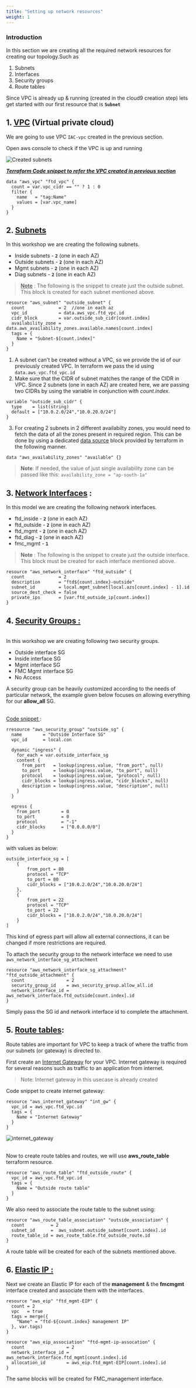 ```yaml
---
title: "Setting up network resources"
weight: 1
---
```


### Introduction

In this section we are creating all the required network resources for creating our topology.Such as  
1. Subnets  
2. Interfaces
3. Security groups
4. Route tables  

 Since VPC is already up & running (created in the cloud9 creation step) lets get started with our first resource that is **```Subnet```** 

 ## **1. <ins>VPC**</ins>   (Virtual private cloud)
   
   We are going to use VPC ```IAC-vpc``` created in the previous section.

   Open aws console to check if the VPC is up and running

![Created subnets](/static/images/setup_network_resources/vpc.jpeg)  



<ins>***Terraform Code snippet to refer the VPC created in previous section***</ins>
   
```
data "aws_vpc" "ftd_vpc" {
  count = var.vpc_cidr == "" ? 1 : 0
  filter {
    name   = "tag:Name"
    values = [var.vpc_name]
  }
}
``` 


## **2. <ins>Subnets**</ins>
  
In this workshop we are creating the following subnets.  

* Inside subnets      - **```2```** (one in each AZ)  
* Outside subnets     - **```2```** (one in each AZ)  
* Mgmt subnets        - **```2```** (one in each AZ)  
* Diag subnets        - **```2```** (one in each AZ)

><ins>**Note**</ins> : The following is the snippet to create just the outside subnet. This block is created for each subnet mentioned above.

```
resource "aws_subnet" "outside_subnet" {
  count             = 2  //one in each az
  vpc_id            = data.aws_vpc.ftd_vpc.id
  cidr_block        = var.outside_sub_cidr[count.index]
  availability_zone = data.aws_availability_zones.available.names[count.index]
  tags = {
    Name = "Subnet-$[count.index]"
  }
}
```

1. A subnet can't be created without a VPC, so we provide the id of our previously created VPC. In terraform we pass the id using ```data.aws_vpc.ftd_vpc.id``` 
2.  Make sure that the CIDR of subnet matches the range of the CIDR in VPC. Since 2 subnets (one in each AZ) are created here, we are passing two CIDRs by using the variable in conjunction with *count.index*.
```
variable "outside_sub_cidr" {
  type    = list(string)
  default = ["10.0.2.0/24","10.0.20.0/24"]
}
```
3.  For creating 2 subnets in 2 different availabilty zones, you would need to fetch the data of all the zones present in required region. This can be done by using a dedicated [data source](https://www.terraform.io/language/data-sources)  block provided by terraform in the following manner.
```
data "aws_availability_zones" "available" {}
```
> **Note**: If needed, the value of just single availability zone can be passed like this: ```availability_zone = "ap-south-1a"```


## **3. <ins>Network Interfaces** </ins>: 
  
  In this model we are creating the following network interfaces. 

  * ftd_inside   -  **```2```** (one in each AZ)
  * ftd_outside  - **```2```** (one in each AZ)
  * ftd_mgmt - **```2```** (one in each AZ)
  * ftd_diag - **```2```** (one in each AZ)
  * fmc_mgmt - **```1```**

>**Note** : The following is the snippet to create just the outside interface. This block must be created for each interface mentioned above.

```
resource "aws_network_interface" "ftd_outside" {
  count             = 2
  description       = "ftd${count.index}-outside"
  subnet_id         = local.mgmt_subnet[local.azs[count.index] - 1].id
  source_dest_check = false
  private_ips       = [var.ftd_outside_ip[count.index]]
}
```



## 4. <ins>**Security Groups :**</ins> 
<br>
 In this workshop we are creating following two security groups.  

 * Outside interface SG
 * Inside interface SG
 * Mgmt interface SG
 * FMC Mgmt interface SG
 * No Access
  
A security group can be heavily customized according to the needs of particular network, the example given below focuses on allowing everything for our **allow_all** SG.

<br>
<ins>Code snippet </ins>:

```
rresource "aws_security_group" "outside_sg" {
  name        = "Outside Interface SG"
  vpc_id      = local.con

  dynamic "ingress" {
    for_each = var.outside_interface_sg
    content {
      from_port   = lookup(ingress.value, "from_port", null)
      to_port     = lookup(ingress.value, "to_port", null)
      protocol    = lookup(ingress.value, "protocol", null)
      cidr_blocks = lookup(ingress.value, "cidr_blocks", null)
      description = lookup(ingress.value, "description", null)
    }
  }

  egress {
    from_port        = 0
    to_port          = 0
    protocol         = "-1"
    cidr_blocks      = ["0.0.0.0/0"]
  }
}
```
with values as below:
```
outside_interface_sg = [
    {
        from_port = 80
        protocol = "TCP"
        to_port = 80
        cidr_blocks = ["10.0.2.0/24","10.0.20.0/24"]
    },
    {
        from_port = 22
        protocol = "TCP"
        to_port = 22
        cidr_blocks = ["10.0.2.0/24","10.0.20.0/24"]
    }
]

```

This kind of egress part will allow all external connections, it can  be changed if more restrictions are required.  

To attach the security group to the network interface we need to use ```aws_network_interface_sg_attachment```

```
resource "aws_network_interface_sg_attachment" "ftd_outside_attachment" {
  count                = 2
  security_group_id    = aws_security_group.allow_all.id
  network_interface_id = aws_network_interface.ftd_outside[count.index].id
}
```
Simply pass the SG id and network interface id to complete the attachment.
   

## **5. <ins>Route tables**</ins>:

Route tables are important for VPC to keep a track of where the traffic from our subnets (or gateway) is directed to.

First create an [Internet Gateway](https://docs.aws.amazon.com/vpc/latest/userguide/VPC_Internet_Gateway.html) for your VPC. Internet gateway is required for several reasons such as traffic to an application from internet. 

>Note: Internet gateway in this usecase is already created

Code snippet to create internet gateway:

```
resource "aws_internet_gateway" "int_gw" {
  vpc_id = aws_vpc.ftd_vpc.id
  tags = {
    Name = "Internet Gateway"
  }
}
```
 ![internet_gateway](/static/images/setup_network_resources/igw.jpeg)   
 <br>

Now to create route tables and routes, we will use **aws_route_table** terraform resource.
```
resource "aws_route_table" "ftd_outside_route" {
  vpc_id = aws_vpc.ftd_vpc.id
  tags = {
    Name = "Outside route table"
  }
}
```  
We also need to associate the route table to the subnet using:
```
resource "aws_route_table_association" "outside_association" {
  count          = 2
  subnet_id      =  aws_subnet.outside_subnet[count.index].id
  route_table_id = aws_route_table.ftd_outside_route.id
}
```

A route table will be created for each of the subnets mentioned above.


## 6. <ins>**Elastic IP :**</ins> 

Next we create an Elastic IP for each of the **management** & the **fmcmgmt** interface created and associate them with the interfaces.


```
resource "aws_eip" "ftd_mgmt-EIP" {
  count = 2
  vpc   = true
  tags = merge({
    "Name" = "ftd-${count.index} management IP"
  }, var.tags)
}
```

```
resource "aws_eip_association" "ftd-mgmt-ip-assocation" {
  count                = 2
  network_interface_id = aws_network_interface.ftd_mgmt[count.index].id
  allocation_id        = aws_eip.ftd_mgmt-EIP[count.index].id
}
```

The same blocks will be created for FMC_management interface.